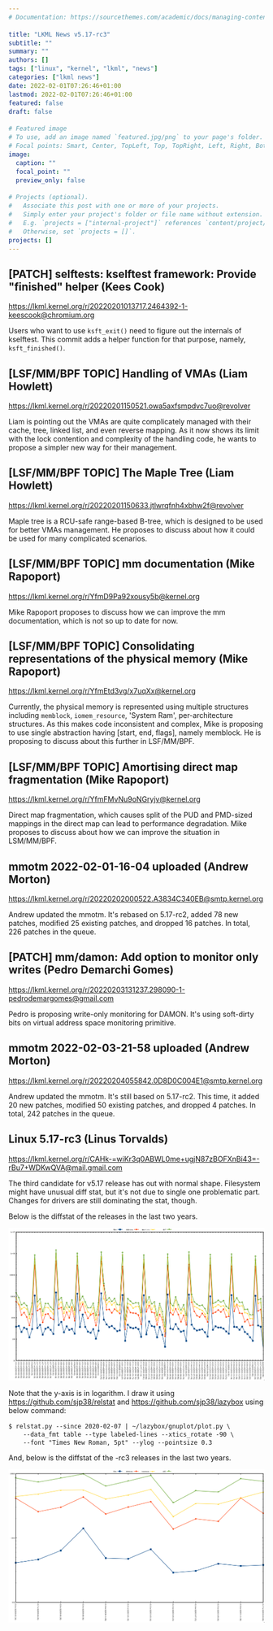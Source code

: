 ```yaml
---
# Documentation: https://sourcethemes.com/academic/docs/managing-content/

title: "LKML News v5.17-rc3"
subtitle: ""
summary: ""
authors: []
tags: ["linux", "kernel", "lkml", "news"]
categories: ["lkml news"]
date: 2022-02-01T07:26:46+01:00
lastmod: 2022-02-01T07:26:46+01:00
featured: false
draft: false

# Featured image
# To use, add an image named `featured.jpg/png` to your page's folder.
# Focal points: Smart, Center, TopLeft, Top, TopRight, Left, Right, BottomLeft, Bottom, BottomRight.
image:
  caption: ""
  focal_point: ""
  preview_only: false

# Projects (optional).
#   Associate this post with one or more of your projects.
#   Simply enter your project's folder or file name without extension.
#   E.g. `projects = ["internal-project"]` references `content/project/deep-learning/index.md`.
#   Otherwise, set `projects = []`.
projects: []
---
```


[PATCH] selftests: kselftest framework: Provide "finished" helper (Kees Cook)
-----------------------------------------------------------------------------

https://lkml.kernel.org/r/20220201013717.2464392-1-keescook@chromium.org

Users who want to use `ksft_exit()` need to figure out the internals of
kselftest.  This commit adds a helper function for that purpose, namely,
`ksft_finished()`.


[LSF/MM/BPF TOPIC] Handling of VMAs (Liam Howlett)
--------------------------------------------------

https://lkml.kernel.org/r/20220201150521.owa5axfsmpdvc7uo@revolver

Liam is pointing out the VMAs are quite complicately managed with their cache,
tree, linked list, and even reverse mapping.  As it now shows its limit with
the lock contention and complexity of the handling code, he wants to propose a
simpler new way for their management.


[LSF/MM/BPF TOPIC] The Maple Tree (Liam Howlett)
------------------------------------------------

https://lkml.kernel.org/r/20220201150633.jtlwrqfnh4xbhw2f@revolver

Maple tree is a RCU-safe range-based B-tree, which is designed to be used for
better VMAs management.  He proposes to discuss about how it could be used for
many complicated scenarios.


[LSF/MM/BPF TOPIC] mm documentation (Mike Rapoport)
---------------------------------------------------

https://lkml.kernel.org/r/YfmD9Pa92xousy5b@kernel.org

Mike Rapoport proposes to discuss how we can improve the mm documentation,
which is not so up to date for now.


[LSF/MM/BPF TOPIC] Consolidating representations of the physical memory (Mike Rapoport)
---------------------------------------------------------------------------------------

https://lkml.kernel.org/r/YfmEtd3vg/x7uqXx@kernel.org

Currently, the physical memory is represented using multiple structures
including `memblock`, `iomem_resource`, 'System Ram', per-architecture
structures.  As this makes code inconsistent and complex, Mike is proposing to
use single abstraction having [start, end, flags], namely memblock.  He is
proposing to discuss about this further in LSF/MM/BPF.


[LSF/MM/BPF TOPIC] Amortising direct map fragmentation (Mike Rapoport)
----------------------------------------------------------------------

https://lkml.kernel.org/r/YfmFMvNu9oNGryjv@kernel.org

Direct map fragmentation, which causes split of the PUD and PMD-sized mappings
in the direct map can lead to performance degradation.  Mike proposes to
discuss about how we can improve the situation in LSM/MM/BPF.


mmotm 2022-02-01-16-04 uploaded (Andrew Morton)
-----------------------------------------------

https://lkml.kernel.org/r/20220202000522.A3834C340EB@smtp.kernel.org

Andrew updated the mmotm.  It's rebased on 5.17-rc2, added 78 new patches,
modified 25 existing patches, and dropped 16 patches.  In total, 226 patches in
the queue.


[PATCH] mm/damon: Add option to monitor only writes (Pedro Demarchi Gomes)
--------------------------------------------------------------------------

https://lkml.kernel.org/r/20220203131237.298090-1-pedrodemargomes@gmail.com

Pedro is proposing write-only monitoring for DAMON.  It's using soft-dirty bits
on virtual address space monitoring primitive.


mmotm 2022-02-03-21-58 uploaded (Andrew Morton)
-----------------------------------------------

https://lkml.kernel.org/r/20220204055842.0D8D0C004E1@smtp.kernel.org

Andrew updated the mmotm.  It's still based on 5.17-rc2.  This time, it added
20 new patches, modified 50 existing patches, and dropped 4 patches.  In total,
242 patches in the queue.


Linux 5.17-rc3 (Linus Torvalds)
-------------------------------

https://lkml.kernel.org/r/CAHk-=wiKr3q0ABWL0me+ugjN87zBOFXnBi43=-rBu7+WDKwQVA@mail.gmail.com

The third candidate for v5.17 release has out with normal shape.  Filesystem
might have unusual diff stat, but it's not due to single one problematic part.
Changes for drivers are still dominating the stat, though.

Below is the diffstat of the releases in the last two years.

![Kernel release stat](/img/kernel_release_stat/v5.6-rc2..v5.17-rc3.png)

Note that the y-axis is in logarithm.  I draw it using
https://github.com/sjp38/relstat and https://github.com/sjp38/lazybox using
below command:

    $ relstat.py --since 2020-02-07 | ~/lazybox/gnuplot/plot.py \
	    --data_fmt table --type labeled-lines --xtics_rotate -90 \
	    --font "Times New Roman, 5pt" --ylog --pointsize 0.3

And, below is the diffstat of the -rc3 releases in the last two years.

![rc2 release stat](/img/kernel_release_stat/v5.17-rc3-only.png)
